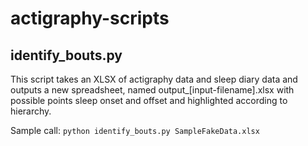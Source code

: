 # actigraphy-scripts

## identify_bouts.py
This script takes an XLSX of actigraphy data and sleep diary data and outputs a new spreadsheet, 
named output_[input-filename].xlsx with possible points sleep onset and offset and highlighted 
according to hierarchy.

Sample call: ```python identify_bouts.py SampleFakeData.xlsx```


